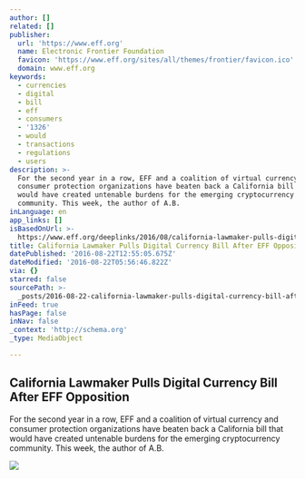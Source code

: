 ```yaml
---
author: []
related: []
publisher:
  url: 'https://www.eff.org'
  name: Electronic Frontier Foundation
  favicon: 'https://www.eff.org/sites/all/themes/frontier/favicon.ico'
  domain: www.eff.org
keywords:
  - currencies
  - digital
  - bill
  - eff
  - consumers
  - '1326'
  - would
  - transactions
  - regulations
  - users
description: >-
  For the second year in a row, EFF and a coalition of virtual currency and
  consumer protection organizations have beaten back a California bill that
  would have created untenable burdens for the emerging cryptocurrency
  community. This week, the author of A.B.
inLanguage: en
app_links: []
isBasedOnUrl: >-
  https://www.eff.org/deeplinks/2016/08/california-lawmaker-pulls-digital-currency-bill-after-eff-opposition
title: California Lawmaker Pulls Digital Currency Bill After EFF Opposition
datePublished: '2016-08-22T12:55:05.675Z'
dateModified: '2016-08-22T05:56:46.822Z'
via: {}
starred: false
sourcePath: >-
  _posts/2016-08-22-california-lawmaker-pulls-digital-currency-bill-after-eff-op.md
inFeed: true
hasPage: false
inNav: false
_context: 'http://schema.org'
_type: MediaObject

---
```

<article style=""><h1>California Lawmaker Pulls Digital Currency Bill After EFF Opposition</h1><p>For the second year in a row, EFF and a coalition of virtual currency and consumer protection organizations have beaten back a California bill that would have created untenable burdens for the emerging cryptocurrency community. This week, the author of A.B.</p><img src="https://www.eff.org/files/2015/03/02/eff-og-3.png" /></article>